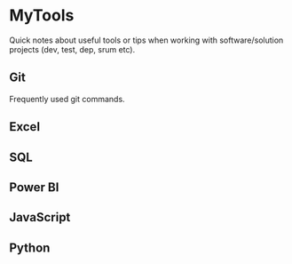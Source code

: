 # MyTools
Quick notes about useful tools or tips when working with software/solution projects (dev, test, dep, srum etc).

## Git
Frequently used git commands.

## Excel

## SQL

## Power BI

## JavaScript

## Python

